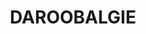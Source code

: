 ---
lastmod: '2025-04-06T06:05:20+00:00'
latitude: -33.035496
layout: suburb
longitude: 148.16819
postcode: '2870'
state: NSW
title: DAROOBALGIE
url: /nsw/daroobalgie/
---
